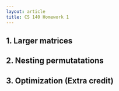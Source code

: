 ```yaml
---
layout: article
title: CS 140 Homework 1
---
```


## 1. Larger matrices

## 2. Nesting permutatations

## 3. Optimization (Extra credit)

